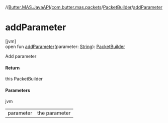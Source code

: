 //[Butter.MAS.JavaAPI](../../../index.md)/[com.butter.mas.packets](../index.md)/[PacketBuilder](index.md)/[addParameter](add-parameter.md)

# addParameter

[jvm]\
open fun [addParameter](add-parameter.md)(parameter: [String](https://docs.oracle.com/javase/8/docs/api/java/lang/String.html)): [PacketBuilder](index.md)

Add parameter

#### Return

this PacketBuilder

#### Parameters

jvm

| | |
|---|---|
| parameter | the parameter |